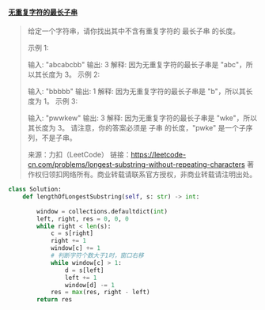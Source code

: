 #### [无重复字符的最长子串](https://leetcode-cn.com/problems/longest-substring-without-repeating-characters/)

> 给定一个字符串，请你找出其中不含有重复字符的 最长子串 的长度。
>
> 示例 1:
>
> 输入: "abcabcbb"
> 输出: 3 
> 解释: 因为无重复字符的最长子串是 "abc"，所以其长度为 3。
> 示例 2:
>
> 输入: "bbbbb"
> 输出: 1
> 解释: 因为无重复字符的最长子串是 "b"，所以其长度为 1。
> 示例 3:
>
> 输入: "pwwkew"
> 输出: 3
> 解释: 因为无重复字符的最长子串是 "wke"，所以其长度为 3。
>      请注意，你的答案必须是 子串 的长度，"pwke" 是一个子序列，不是子串。
>
> 来源：力扣（LeetCode）
> 链接：https://leetcode-cn.com/problems/longest-substring-without-repeating-characters
> 著作权归领扣网络所有。商业转载请联系官方授权，非商业转载请注明出处。



```python
class Solution:
    def lengthOfLongestSubstring(self, s: str) -> int:
        
        window = collections.defaultdict(int)
        left, right, res = 0, 0, 0
        while right < len(s):
            c = s[right]
            right += 1
            window[c] += 1
            # 判断字符个数大于1时，窗口右移
            while window[c] > 1:
                d = s[left]
                left += 1
                window[d] -= 1
            res = max(res, right - left)
        return res
```

